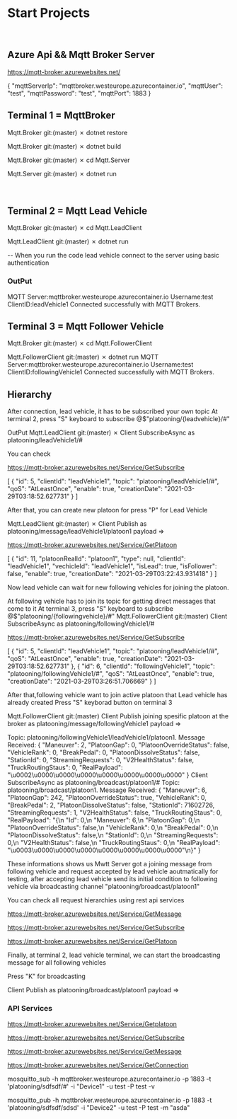 # Start Projects 
</br>


## Azure Api && Mqtt Broker Server

https://mqtt-broker.azurewebsites.net/

{
    "mqttServerIp": "mqttbroker.westeurope.azurecontainer.io",
    "mqttUser": "test",
    "mqttPassword": "test",
    "mqttPort": 1883
}


## Terminal 1  = MqttBroker


Mqtt.Broker git:(master) ✗ dotnet restore

Mqtt.Broker git:(master) ✗ dotnet build

Mqtt.Broker git:(master) ✗ cd Mqtt.Server 

Mqtt.Server git:(master) ✗ dotnet run 
</br></br></br>


## Terminal 2 = Mqtt Lead Vehicle 


Mqtt.Broker git:(master) ✗ cd Mqtt.LeadClient 

Mqtt.LeadClient git:(master) ✗ dotnet run

-- When you run the code lead vehicle connect to the server using basic authentication 
### OutPut
MQTT Server:mqttbroker.westeurope.azurecontainer.io Username:test ClientID:leadVehicle1
Connected successfully with MQTT Brokers.




## Terminal 3 = Mqtt Follower Vehicle 

Mqtt.Broker git:(master) ✗ cd Mqtt.FollowerClient 

Mqtt.FollowerClient git:(master) ✗ dotnet run 
MQTT Server:mqttbroker.westeurope.azurecontainer.io Username:test ClientID:followingVehicle1
Connected successfully with MQTT Brokers.



## Hierarchy 

After connection, lead vehicle, it has to be subscribed your own topic 
At terminal 2, press "S" keyboard to subscribe  @$"platooning/{leadvehicle}/#"

OutPut 
Mqtt.LeadClient git:(master) ✗ Client SubscribeAsync as  platooning/leadVehicle1/#

You can check 

https://mqtt-broker.azurewebsites.net/Service/GetSubscribe

[
{
"id": 5,
"clientId": "leadVehicle1",
"topic": "platooning/leadVehicle1/#",
"qoS": "AtLeastOnce",
"enable": true,
"creationDate": "2021-03-29T03:18:52.627731"
}
]

After that, you can create new platoon for press "P" for Lead Vehicle

Mqtt.LeadClient git:(master) ✗ Client Publish as  platooning/message/leadVehicle1/platoon1  payload =>


https://mqtt-broker.azurewebsites.net/Service/GetPlatoon

[
{
"id": 11,
"platoonRealId": "platoon1",
"type": null,
"clientId": "leadVehicle1",
"vechicleId": "leadVehicle1",
"isLead": true,
"isFollower": false,
"enable": true,
"creationDate": "2021-03-29T03:22:43.931418"
}
]

Now lead vehicle can wait for new following vehicles for joining the platoon.

At following vehicle has to join its topic for getting direct messages that come to it 
At terminal 3, press "S" keyboard to subscribe  @$"platooning/{followingvehicle}/#"
Mqtt.FollowerClient git:(master) Client SubscribeAsync as  platooning/followingVehicle1/#

https://mqtt-broker.azurewebsites.net/Service/GetSubscribe


[
    {
        "id": 5,
        "clientId": "leadVehicle1",
        "topic": "platooning/leadVehicle1/#",
        "qoS": "AtLeastOnce",
        "enable": true,
        "creationDate": "2021-03-29T03:18:52.627731"
    },
    {
        "id": 6,
        "clientId": "followingVehicle1",
        "topic": "platooning/followingVehicle1/#",
        "qoS": "AtLeastOnce",
        "enable": true,
        "creationDate": "2021-03-29T03:26:51.706669"
    }
]

After that,following vehicle want to join active platoon that Lead vehicle has already created 
Press "S" keyborad button on terminal 3

Mqtt.FollowerClient git:(master)  Client Publish joining spesific platoon at the broker as  platooning/message/followingVehicle1  payload => 

Topic: platooning/followingVehicle1/leadVehicle1/platoon1. Message Received: {
  "Maneuver": 2,
  "PlatoonGap": 0,
  "PlatoonOverrideStatus": false,
  "VehicleRank": 0,
  "BreakPedal": 0,
  "PlatoonDissolveStatus": false,
  "StationId": 0,
  "StreamingRequests": 0,
  "V2HealthStatus": false,
  "TruckRoutingStaus": 0,
  "RealPayload": "\u0002\u0000\u0000\u0000\u0000\u0000\u0000\u0000"
}
Client SubscribeAsync as  platooning/broadcast/platoon1/#
Topic: platooning/broadcast/platoon1. Message Received: {
  "Maneuver": 6,
  "PlatoonGap": 242,
  "PlatoonOverrideStatus": true,
  "VehicleRank": 0,
  "BreakPedal": 2,
  "PlatoonDissolveStatus": false,
  "StationId": 71602726,
  "StreamingRequests": 1,
  "V2HealthStatus": false,
  "TruckRoutingStaus": 0,
  "RealPayload": "{\n  \"Id\": 0,\n  \"Maneuver\": 6,\n  \"PlatoonGap\": 0,\n  \"PlatoonOverrideStatus\": false,\n  \"VehicleRank\": 0,\n  \"BreakPedal\": 0,\n  \"PlatoonDissolveStatus\": false,\n  \"StationId\": 0,\n  \"StreamingRequests\": 0,\n  \"V2HealthStatus\": false,\n  \"TruckRoutingStaus\": 0,\n  \"RealPayload\": \"\\u0003\\u0000\\u0000\\u0000\\u0000\\u0000\\u0000\\u0000\"\n}"
}

These informations shows us Mwtt Server got a joining message from following vehicle and request accepted by lead vehicle aoutmatically for testing, after accepting lead vehicle send its initial condition to following vehicle via broadcasting channel "platooning/broadcast/platoon1"

You can check all request hierarchies using rest api services

https://mqtt-broker.azurewebsites.net/Service/GetMessage

https://mqtt-broker.azurewebsites.net/Service/GetSubscribe

https://mqtt-broker.azurewebsites.net/Service/GetPlatoon


Finally, at terminal 2, lead vehicle terminal, we can start the broadcasting message for all following vehicles 

Press "K" for broadcasting

Client Publish as  platooning/broadcast/platoon1  payload => 



### API Services 


https://mqtt-broker.azurewebsites.net/Service/Getplatoon

https://mqtt-broker.azurewebsites.net/Service/GetSubscribe

https://mqtt-broker.azurewebsites.net/Service/GetMessage

https://mqtt-broker.azurewebsites.net/Service/GetConnection


mosquitto_sub -h mqttbroker.westeurope.azurecontainer.io -p 1883 -t 'platooning/sdfsdf/#' -i "Device1" -u test -P test -v

mosquitto_pub -h mqttbroker.westeurope.azurecontainer.io -p 1883 -t 'platooning/sdfsdf/sdsd' -i "Device2" -u test -P test -m "asda"